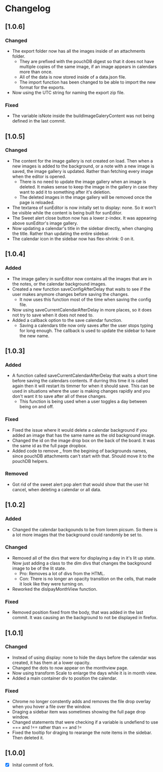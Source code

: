 # Changelog

## [1.0.6]

### Changed
- The export folder now has all the images inside of an attachments folder. 
    - They are prefixed with the pouchDB digest so that it does not have multiple copies of the same image, if an image appears in calendars more than once.
    - All of the data is now stored inside of a data.json file. 
    - The import function has been changed to be able to import the new format for the exports. 
- Now using the UTC string for naming the export zip file.

### Fixed
- The variable isNote inside the buildImageGaleryContent was not being defined in the last commit.

## [1.0.5]

### Changed
- The content for the image gallery is not created on load. Then when a new images is added to the background, or a note with a new image is saved, the image gallery is updated. Rather than fetching every image when the editor is opened. 
    - There is no need to update the image gallery when an image is deleted. It makes sense to keep the image in the gallery in case they want to add it to something after it's deletion. 
    - The deleted images in the image gallery will be removed once the page is reloaded. 
- The textarea of sunEditor is now initally set to display: none. So it won't be visible while the content is being built for sunEditor.
- The Sweet alert close button now has a lower z-index. It was appearing above sunEditor's image gallery. 
- Now updating a calendar's title in the sidebar directly, when changing the title. Rather than updating the entire sidebar.
- The calendar icon in the sidebar now has flex-shrink: 0 on it.


## [1.0.4]

### Added
- The image gallery in sunEditor now contains all the images that are in the notes, or the calendar background images. 
- Created a new function saveConfigAfterDelay that waits to see if the user makes anymore changes before saving the changes. 
    - It now uses this function most of the time when saving the config file.
- Now using saveCurrentCalendarAfterDelay in more places, so it does not try to save when it does not need to.
- Added a callback option to the save calendar function. 
    - Saving a calendars title now only saves after the user stops typing for long enough. The callback is used to update the sidebar to have the new name. 

## [1.0.3]

### Added
-  A function called saveCurrentCalendarAfterDelay that waits a short time before saving the calendars contents. If durring this time it is called again then it will restart its timmer for when it should save. This can be used in situations where the user is making changes rapidly and you don't want it to save after all of these changes.
    - This function is being used when a user toggles a day between being on and off. 

### Fixed
- Fixed the issue where it would delete a calendar background if you added an image that has the same name as the old background image.
- Changed the id on the image drop box on the back of the board. It was the same id as the full page dropbox.
- Added code to remove _ from the begining of backgrounds names, since pouchDB attachments can't start with that. Should move it to the pouchDB helpers.

### Removed
- Got rid of the sweet alert pop alert that would show that the user hit cancel, when deleting a calendar or all data.

## [1.0.2]

### Added
- Changed the calendar backgounds to be from lorem picsum. So there is a lot more images that the background could randomly be set to. 

### Changed
- Removed all of the divs that were for displaying a day in it's lit up state. Now just adding a class to the dim divs that changes the background image to be of the lit state.
    - Pro: Removes a lot of divs from the HTML.
    - Con: There is no longer an opacity transition on the cells, that made it look like they were turning on. 
- Reworked the dislpayMonthView function.

### Fixed
- Removed position fixed from the body, that was added in the last commit. It was causing an the background to not be displayed in firefox.

## [1.0.1]

### Changed
- Instead of using display: none to hide the days before the calendar was created, it has them at a lower opacity.
- Changed the dots to now appear on the monthview page.
- Now using transform Scale to enlarge the days while it is in month view.  
- Added a main container div to position the calendar. 

### Fixed
- Chrome no longer constently adds and removes the file drop overlay when you hover a file over the window. 
- Draging a sidebar item was sometimes showing the full page drop window.
- Changed statements that were checking if a variable is undefiend to use === and !== rather than == and !=
- Fixed the tooltip for draging to rearange the note items in the sidebar. Then deleted it.

## [1.0.0]
- [x] Inital commit of fork.